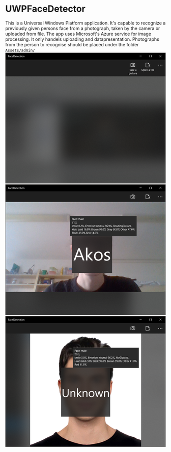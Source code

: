 # UWPFaceDetector
This is a Universal Windows Platform application. It's capable to recognize a previously given persons face from a photograph, taken by the camera or uploaded from file. The app uses Microsoft's Azure service for image processing. It only handels uploading and datapresentation. Photographs from the person to recognise should be placed under the folder `Assets/admin/`
![Startup](DocImages/startup.png)
![Preson recognised](DocImages/result.png)
![Preson unrecognised](DocImages/result_unkown.png)
